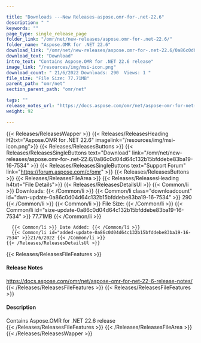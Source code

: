 ```yaml
---

title: "Downloads ---New Releases-aspose.omr-for-.net-22.6"
description: " "
keywords: ""
page_type: single_release_page
folder_link: "/omr/net/new-releases/aspose.omr-for-.net-22.6/"
folder_name: "Aspose.OMR for .NET 22.6"
download_link: "/omr/net/new-releases/aspose.omr-for-.net-22.6/0a86c0d04d64c132b15bfddebe83ba19-16-7534"
download_text: "Download"
intro_text: "Contains Aspose.OMR for .NET 22.6 release"
image_link: "/resources/img/msi-icon.png"
download_count: " 21/6/2022 Downloads: 290  Views: 1 "
file_size: "File Size: 77.71MB"
parent_path: "omr/net"
section_parent_path: "omr/net"

tags: ""
release_notes_url: "https://docs.aspose.com/omr/net/aspose-omr-for-net-22-6-release-notes/"
weight: 92

---
```


{{< Releases/ReleasesWapper >}}
  {{< Releases/ReleasesHeading H2txt="Aspose.OMR for .NET 22.6" imagelink="/resources/img/msi-icon.png">}}
  {{< Releases/ReleasesButtons >}}
    {{< Releases/ReleasesSingleButtons text="Download" link="/omr/net/new-releases/aspose.omr-for-.net-22.6/0a86c0d04d64c132b15bfddebe83ba19-16-7534" >}}
    {{< Releases/ReleasesSingleButtons text="Support Forum" link="https://forum.aspose.com/c/omr" >}}
  {{< Releases/ReleasesButtons >}}
  {{< Releases/ReleasesFileArea >}}
    {{< Releases/ReleasesHeading h4txt="File Details">}}
    {{< Releases/ReleasesDetailsUl >}}
      {{< Common/li >}} Downloads: {{< /Common/li >}}
      {{< Common/li class="downloadcount" id="dwn-update-0a86c0d04d64c132b15bfddebe83ba19-16-7534" >}} 290 {{< /Common/li >}}
      {{< Common/li >}} File Size: {{< /Common/li >}}
      {{< Common/li id="size-update-0a86c0d04d64c132b15bfddebe83ba19-16-7534" >}} 77.71MB {{< /Common/li >}}

      {{< Common/li >}} Date Added: {{< /Common/li >}}
      {{< Common/li id="added-update-0a86c0d04d64c132b15bfddebe83ba19-16-7534" >}}21/6/2022 {{< /Common/li >}}
    {{< /Releases/ReleasesDetailsUl >}}

  {{< Releases/ReleasesFileFeatures >}}
      <h4>Release Notes</h4><div><a href='https://docs.aspose.com/omr/net/aspose-omr-for-net-22-6-release-notes/'>https://docs.aspose.com/omr/net/aspose-omr-for-net-22-6-release-notes/</a></div>
  {{< /Releases/ReleasesFileFeatures >}}
  {{< Releases/ReleasesFileFeatures >}}
      <h4>Description</h4><div class="HTMLDescription">Contains Aspose.OMR for .NET 22.6 release</div>
  {{< /Releases/ReleasesFileFeatures >}}
 {{< /Releases/ReleasesFileArea >}}
{{< /Releases/ReleasesWapper >}}


